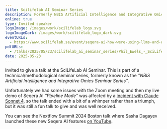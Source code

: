 ```yaml
---
title: Scilifelab AI Seminar Series
description: Formerly NBIS Artificial Intelligence and Integrative Omics Seminar Series
online: true
type: Invited speaker
logoImage: /images/work/scilifelab_logo.svg
logoImageDark: /images/work/scilifelab_logo_dark.svg
eventURLs:
  - https://www.scilifelab.se/event/seqera-ai-how-were-using-llms-and-agents-with-nextflow-code/
pdfURLs:
  - /talks/2025/05/23/scilifelab_ai_seminar_series/Phil_Ewels_-_SciLifeLab_AI_seminar.pdf
date: 2025-05-23
---
```


Invited to give a talk at the SciLifeLab AI Seminar.
This is part of a technical/methodological seminar series, formerly known as the _"NBIS Artificial Intelligence and Integrative Omics Seminar Series"_.

Unfortunately we had some issues with the Zoom meeting and then my live demo
of Seqera AI _"Pipeline Mode"_ was affected by a
[incident with Claude Sonnet 4](https://status.anthropic.com/incidents/ppkynb6d77s7),
so the talk ended with a bit of a whimper rather than a triumph,
but it was still a fun talk to give and was well received.

You can see the Nextflow Summit 2024 Boston talk where Sasha Dagayev launched
these new Seqera AI features
[on YouTube](https://www.youtube.com/watch?v=OxKLton2Gq0&list=PLPZ8WHdZGxmWF9fpFcrUuHiozeUZoLb65&t=765s).
